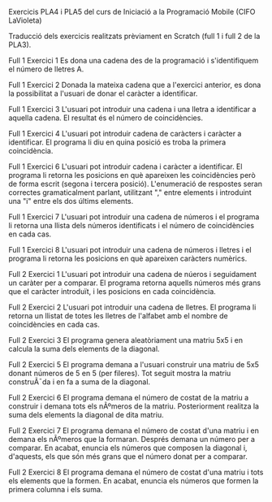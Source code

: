 Exercicis PLA4 i PLA5 del curs de Iniciació a la Programació Mobile (CIFO LaVioleta)

Traducció dels exercicis realitzats prèviament en Scratch (full 1 i full 2 de la PLA3).

Full 1 Exercici 1 Es dona una cadena des de la programació i s'identifiquem el número de lletres A.

Full 1 Exercici 2 Donada la mateixa cadena que a l'exercici anterior, es dona la possibilitat a l'usuari de donar el caràcter a identificar.

Full 1 Exercici 3 L'usuari pot introduir una cadena i una lletra a identificar a aquella cadena. El resultat és el número de coincidències.

Full 1 Exercici 4 L'usuari pot introduir cadena de caràcters i caràcter a identificar. El programa li diu en quina posició es troba la primera coincidència.

Full 1 Exercici 6 L'usuari pot introduir cadena i caràcter a identificar. El programa li retorna les posicions en què apareixen les coincidències però de forma escrit (segona i tercera posició). L'enumeració de respostes seran correctes gramaticalment parlant, utilitzant "," entre elements i introduint una "i" entre els dos últims elements.

Full 1 Exercici 7 L'usuari pot introduir una cadena de números i el programa li retorna una llista dels números identificats i el número de coincidències en cada cas.

Full 1 Exercici 8 L'usuari pot introduir una cadena de números i lletres i el programa li retorna les posicions en què apareixen caràcters numèrics.

Full 2 Exercici 1 L'usuari pot introduir una cadena de núeros i seguidament un caràter per a comparar. El programa retorna aquells números més grans que el caràcter introduït, i les posicions en cada coincidència.

Full 2 Exercici 2 L'usuari pot introduir una cadena de lletres. El programa li retorna un llistat de totes les lletres de l'alfabet amb el nombre de coincidències en cada cas.

Full 2 Exercici 3 El programa genera aleatòriament una matriu 5x5 i en calcula la suma dels elements de la diagonal.

Full 2 Exercici 5 El programa demana a l'usuari construir una matriu de 5x5 donant números de 5 en 5 (per fileres). Tot seguit mostra la matriu construÃ¯da i en fa a suma de la diagonal.

Full 2 Exercici 6 El programa demana el número de costat de la matriu a construir i demana tots els nÃºmeros de la matriu. Posteriorment realitza la suma dels elements la diagonal de dita matriu.

Full 2 Exercici 7 El programa demana el número de costat d'una matriu i en demana els nÃºmeros que la formaran. Després demana un número per a comparar. En acabat, enuncia els números que composen la diagonal i, d'aquests, els que són més grans que el número donat per a comparar.

Full 2 Exercici 8 El programa demana el número de costat d'una matriu i tots els elements que la formen. En acabat, enuncia els números que formen la primera columna i els suma.


